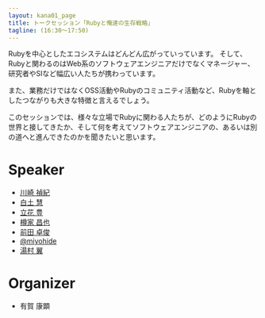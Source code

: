 ```yaml
---
layout: kana01_page
title: トークセッション「Rubyと俺達の生存戦略」
tagline: (16:30〜17:50)
---
```


Rubyを中心としたエコシステムはどんどん広がっていっています。
そして、Rubyと関わるのはWeb系のソフトウェアエンジニアだけでなくマネージャー、研究者やSIなど幅広い人たちが携わっています。

また、業務だけではなくOSS活動やRubyのコミュニティ活動など、Rubyを軸としたつながりも大きな特徴と言えるでしょう。

このセッションでは、様々な立場でRubyに関わる人たちが、どのようにRubyの世界と接してきたか、そして何を考えてソフトウェアエンジニアの、あるいは別の道へと進んできたのかを聞きたいと思います。

# Speaker
- [川崎 禎紀](/kana01/profiles.html#kawasy)
- [白土 慧](/kana01/profiles.html#keis)
- [立花 豊](/kana01/profiles.html#saboyutaka)
- [樽家 昌也](/kana01/profiles.html#taru)
- [前田 卓俊](/kana01/profiles.html#takatoshimaeda)
- [@miyohide](/kana01/profiles.html#miyohide)
- [湯村 翼](/kana01/profiles.html#yumu19)

# Organizer
- 有賀 康顕
